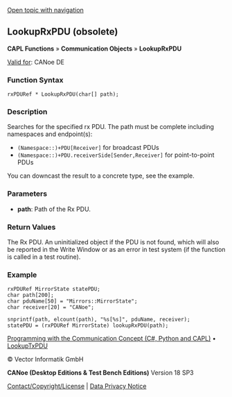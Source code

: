 [Open topic with navigation](../../../../../CANoeDEFamily.htm#Topics/CAPLFunctions/CommunicationObjects/Functions/CAPLfunctionLookupRxPDU.md)

## LookupRxPDU (obsolete)

**CAPL Functions** » **Communication Objects** » **LookupRxPDU**

[Valid for](../../../Shared/FeatureAvailability.md): CANoe DE

### Function Syntax

```plaintext
rxPDURef * LookupRxPDU(char[] path);
```

### Description

Searches for the specified rx PDU. The path must be complete including namespaces and endpoint(s):

- `(Namespace::)+PDU[Receiver]` for broadcast PDUs
- `(Namespace::)+PDU.receiverSide[Sender,Receiver]` for point-to-point PDUs

You can downcast the result to a concrete type, see the example.

### Parameters

- **path**: Path of the Rx PDU.

### Return Values

The Rx PDU. An uninitialized object if the PDU is not found, which will also be reported in the Write Window or as an error in test system (if the function is called in a test routine).

### Example

```plaintext
rxPDURef MirrorState statePDU;
char path[200];
char pduName[50] = "Mirrors::MirrorState";
char receiver[20] = "CANoe";

snprintf(path, elcount(path), "%s[%s]", pduName, receiver);
statePDU = (rxPDURef MirrorState) lookupRxPDU(path);
```

[Programming with the Communication Concept (C#, Python and CAPL)](../../../CANoeCANalyzer/CommunicationConcept/Programming/CCP.md) • [LookupTxPDU](CAPLfunctionLookupTxPDU.md)

© Vector Informatik GmbH

**CANoe (Desktop Editions & Test Bench Editions)** Version 18 SP3

[Contact/Copyright/License](../../../Shared/ContactCopyrightLicense.md) | [Data Privacy Notice](https://www.vector.com/int/en/company/get-info/privacy-policy/)